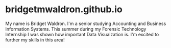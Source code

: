 # bridgetmwaldron.github.io
My name is Bridget Waldron. I'm a senior studying Accounting and Business Information Systems. This summer during my Forensic Technology Internship I was shown how important Data Visuaization is. I'm excited to further my skills in this area!
